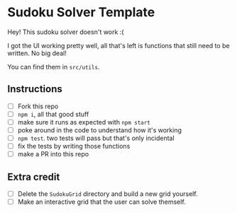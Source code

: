 # Sudoku Solver Template

Hey! This sudoku solver doesn't work :(

I got the UI working pretty well, all that's left is functions that still need to be written. No big deal!

You can find them in `src/utils`.

## Instructions

- [ ] Fork this repo
- [ ] `npm i`, all that good stuff
- [ ] make sure it runs as expected with `npm start`
- [ ] poke around in the code to understand how it's working
- [ ] `npm test`. two tests will pass but that's only incidental
- [ ] fix the tests by writing those functions
- [ ] make a PR into this repo

## Extra credit
- [ ] Delete the `SudokuGrid` directory and build a new grid yourself.
- [ ] Make an interactive grid that the user can solve themself.
